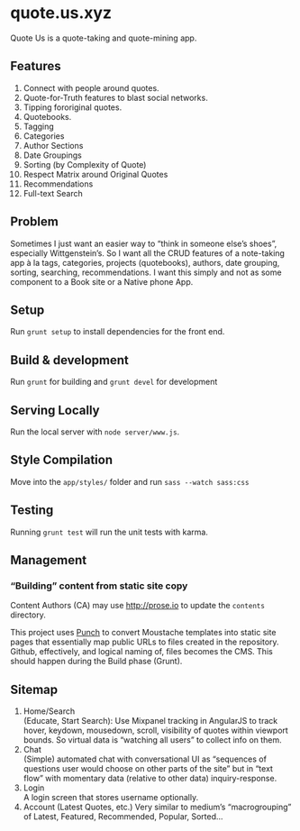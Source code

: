 # quote.us.xyz

Quote Us is a quote-taking and quote-mining app. 

## Features

1. Connect with people around quotes. 
2. Quote-for-Truth features to blast social networks. 
3. Tipping fororiginal quotes. 
4. Quotebooks. 
5. Tagging
6. Categories
7. Author Sections
8. Date Groupings
9. Sorting (by Complexity of Quote)
10. Respect Matrix around Original Quotes
11. Recommendations
12. Full-text Search

## Problem

Sometimes I just want an easier way to “think in someone else’s shoes”, 
especially Wittgenstein’s. So I want all the CRUD features of a 
note-taking app à la tags, categories, projects (quotebooks), authors, 
date grouping, sorting, searching, recommendations. I want this simply 
and not as some component to a Book site or a Native phone App.

## Setup

Run `grunt setup` to install dependencies for the front end.

## Build & development

Run `grunt` for building and `grunt devel` for development

## Serving Locally

Run the local server with `node server/www.js`.

## Style Compilation

Move into the `app/styles/` folder and run `sass --watch sass:css`

## Testing

Running `grunt test` will run the unit tests with karma.

## Management

### “Building” content from static site copy

Content Authors (CA) may use http://prose.io to update the `contents` directory.

This project uses [Punch](https://github.com/laktek/punch/wiki) to convert 
Moustache templates into static site pages that essentially map public URLs 
to files created in the repository. Github, effectively, and logical naming of,
files becomes the CMS. This should happen during the Build phase (Grunt).

## Sitemap

1. Home/Search  
   (Educate, Start Search): Use Mixpanel tracking in AngularJS to track hover, keydown, mousedown, scroll, visibility of quotes within viewport bounds. So virtual data is “watching all users” to collect info on them.
2. Chat  
   (Simple) automated chat with conversational UI as “sequences of questions user would choose on other parts of the site” but in “text flow” with momentary data (relative to other data) inquiry-response.
3. Login  
   A login screen that stores username optionally.
4. Account (Latest Quotes, etc.)
   Very similar to medium’s “macrogrouping” of Latest, Featured, Recommended, Popular, Sorted...
